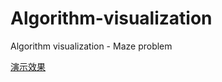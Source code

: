 # Algorithm-visualization
Algorithm visualization - Maze problem

[演示效果](htmlpreview.github.io/?inkn/Algorithm-visualization/blob/master/Maze.html)